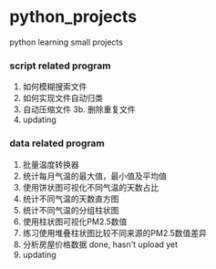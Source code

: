 # python_projects
python learning small projects 
### script related program
1. 如何模糊搜索文件
2. 如何实现文件自动归类
3. 自动压缩文件
3b. 删除重复文件
4. updating
### data related program
1. 批量温度转换器
2. 统计每月气温的最大值，最小值及平均值
3. 使用饼状图可视化不同气温的天数占比
4. 统计不同气温的天数直方图
5. 统计不同气温的分组柱状图
6. 使用柱状图可视化PM2.5数值
7. 练习使用堆叠柱状图比较不同来源的PM2.5数值差异
8. 分析房屋价格数据 done, hasn't upload yet
9. updating 
